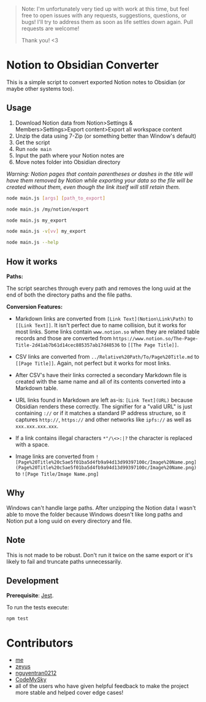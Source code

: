 > Note: I'm unfortunately very tied up with work at this time, but feel free to open issues with any requests, suggestions, questions, or bugs! I'll try to address them as soon as life settles down again. Pull requests are welcome!
> 
> Thank you! <3

# Notion to Obsidian Converter

This is a simple script to convert exported Notion notes to Obsidian (or maybe other systems too).

## Usage

1. Download Notion data from Notion>Settings & Members>Settings>Export content>Export all workspace content
2. Unzip the data using 7-Zip (or something better than Window's default)
3. Get the script
4. Run `node main`
5. Input the path where your Notion notes are
6. Move notes folder into Obsidian directory

_Warning: Notion pages that contain parentheses or dashes in the title will have them removed by Notion while exporting your data so the file will be created without them, even though the link itself will still retain them._

```sh
node main.js [args] [path_to_export]

node main.js /my/notion/export

node main.js my_export

node main.js -v[vv] my_export

node main.js --help
```

## How it works

**Paths:**

The script searches through every path and removes the long uuid at the end of both the directory paths and the file paths.

**Conversion Features:**

-   Markdown links are converted from `[Link Text](Notion\Link\Path)` to `[[Link Text]]`. It isn't perfect due to name collision, but it works for most links. Some links contain `www.notion.so` when they are related table records and those are converted from `https://www.notion.so/The-Page-Title-2d41ab7b61d14cec885357ab17d48536` to `[[The Page Title]]`.

-   CSV links are converted from `../Relative%20Path/To/Page%20Title.md` to `[[Page Title]]`. Again, not perfect but it works for most links.

-   After CSV's have their links corrected a secondary Markdown file is created with the same name and all of its contents converted into a Markdown table.

-   URL links found in Markdown are left as-is: `[Link Text](URL)` because Obsidian renders these correctly. The signifier for a "valid URL" is just containing `://` or if it matches a standard IP address structure, so it captures `http://`, `https://` and other networks like `ipfs://` as well as `xxx.xxx.xxx.xxx`.

-   If a link contains illegal characters `*"/\<>:|?` the character is replaced with a space.

-   Image links are converted from `![Page%20Title%20c5ae5f01ba5d4fb9a94d13d99397100c/Image%20Name.png](Page%20Title%20c5ae5f01ba5d4fb9a94d13d99397100c/Image%20Name.png)` to `![Page Title/Image Name.png]`

## Why

Windows can't handle large paths. After unzipping the Notion data I wasn't able to move the folder because Windows doesn't like long paths and Notion put a long uuid on every directory and file.

## Note

This is not made to be robust. Don't run it twice on the same export or it's likely to fail and truncate paths unnecessarily.

## Development

**Prerequisite**: [Jest](https://jestjs.io/).

To run the tests execute:

```
npm test
```

# Contributors
- [me](https://github.com/connertennery)
- [zeyus](https://github.com/zeyus)
- [nguyentran0212](https://github.com/nguyentran0212)
- [CodeMySky](https://github.com/CodeMySky)
- all of the users who have given helpful feedback to make the project more stable and helped cover edge cases!
